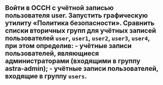 ## Войти в ОССН с учётной записью пользователя user. Запустить графическую утилиту «Политика безопасности». Сравнить списки вторичных групп для учётных записей пользователей `user`, `user1`, `user2`, `user3`, `user4`, при этом определив: - учётные записи пользователей, являющиеся администраторами (входящими в группу astra-admin); - учётные записи пользователей, входящие в группу `users`.

